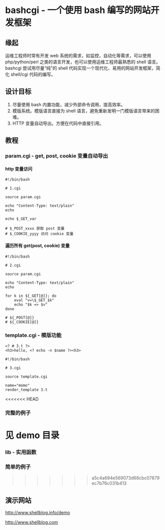 # bashcgi - 一个使用 bash 编写的网站开发框架

## 缘起

运维工程师时常有开发 web 系统的需求，如监控，自动化等需求，可以使用 php/python/perl 之类的语言开发，也可以使用运维工程师最熟悉的 shell 语言。bashcgi 尝试用尽量“纯”的 shell 代码实现一个现代化、易用的网站开发框架，简化 shell/cgi 代码的编写。

## 设计目标

1. 尽量使用 bash 内置功能，减少外部命令调用，提高效率。
2. 模版系统。模版语言直接为 shell 语言，避免重新发明一门模版语言带来的困难。
3. HTTP 变量自动导出。方便在代码中直接引用。

## 教程

### param.cgi - get, post, cookie 变量自动导出
#### http 变量访问
```
#!/bin/bash

# 1.cgi

source param.cgi

echo "Content-Type: text/plain"
echo

echo $_GET_var

# $_POST_xxxx 获取 post 变量
# $_COOKIE_yyyy 访问 cookie 变量
```
#### 遍历所有 get(post, cookie) 变量
```
#!/bin/bash

# 2.cgi

source param.cgi

echo "Content-Type: text/plain"
echo

for k in ${_GET[@]}; do
    eval "v=\$_GET_$k"
    echo "$k => $v"
done

# ${_POST[@]}
# ${_COOKIE[@]}
```

### template.cgi - 模版功能
```
<? # 3.t ?>
<h3>hello, <? echo -n $name ?><h3>
```

```
#!/bin/bash

# 3.cgi

source template.cgi

name="momo"
render_template 3.t
```
<<<<<<< HEAD
### 完整的例子
见 demo 目录
=======

### lib - 实用函数

### 简单的例子
>>>>>>> a5c4a694e569073d68cbc07879ec7b76c031b413

## 演示网站

http://www.shellblog.info/demo

http://www.shellblog.com
